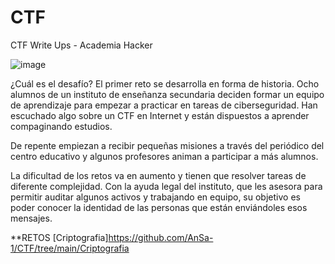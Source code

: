 # CTF
CTF Write Ups - Academia Hacker

![image](https://user-images.githubusercontent.com/69391590/123647153-bfe56600-d81f-11eb-8b07-025f64f935ab.png)



¿Cuál es el desafío?
El primer reto se desarrolla en forma de historia. Ocho alumnos de un instituto de enseñanza secundaria deciden formar un equipo de aprendizaje para empezar a practicar en tareas de ciberseguridad. Han escuchado algo sobre un CTF en Internet y están dispuestos a aprender compaginando estudios.

De repente empiezan a recibir pequeñas misiones a través del periódico del centro educativo y algunos profesores animan a participar a más alumnos.

La dificultad de los retos va en aumento y tienen que resolver tareas de diferente complejidad. Con la ayuda legal del instituto, que les asesora para permitir auditar algunos activos y trabajando en equipo, su objetivo es poder conocer la identidad de las personas que están enviándoles esos mensajes.

**RETOS 
[Criptografia]https://github.com/AnSa-1/CTF/tree/main/Criptografia



